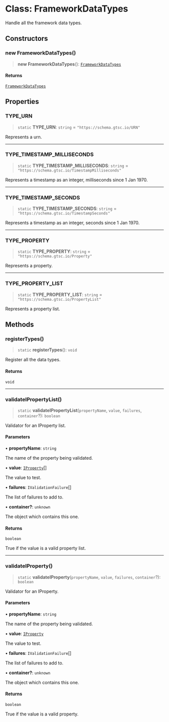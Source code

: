 # Class: FrameworkDataTypes

Handle all the framework data types.

## Constructors

### new FrameworkDataTypes()

> **new FrameworkDataTypes**(): [`FrameworkDataTypes`](FrameworkDataTypes.md)

#### Returns

[`FrameworkDataTypes`](FrameworkDataTypes.md)

## Properties

### TYPE\_URN

> `static` **TYPE\_URN**: `string` = `"https://schema.gtsc.io/URN"`

Represents a urn.

***

### TYPE\_TIMESTAMP\_MILLISECONDS

> `static` **TYPE\_TIMESTAMP\_MILLISECONDS**: `string` = `"https://schema.gtsc.io/TimestampMilliseconds"`

Represents a timestamp as an integer, milliseconds since 1 Jan 1970.

***

### TYPE\_TIMESTAMP\_SECONDS

> `static` **TYPE\_TIMESTAMP\_SECONDS**: `string` = `"https://schema.gtsc.io/TimestampSeconds"`

Represents a timestamp as an integer, seconds since 1 Jan 1970.

***

### TYPE\_PROPERTY

> `static` **TYPE\_PROPERTY**: `string` = `"https://schema.gtsc.io/Property"`

Represents a property.

***

### TYPE\_PROPERTY\_LIST

> `static` **TYPE\_PROPERTY\_LIST**: `string` = `"https://schema.gtsc.io/PropertyList"`

Represents a property list.

## Methods

### registerTypes()

> `static` **registerTypes**(): `void`

Register all the data types.

#### Returns

`void`

***

### validateIPropertyList()

> `static` **validateIPropertyList**(`propertyName`, `value`, `failures`, `container`?): `boolean`

Validator for an IProperty list.

#### Parameters

• **propertyName**: `string`

The name of the property being validated.

• **value**: [`IProperty`](../interfaces/IProperty.md)[]

The value to test.

• **failures**: `IValidationFailure`[]

The list of failures to add to.

• **container?**: `unknown`

The object which contains this one.

#### Returns

`boolean`

True if the value is a valid property list.

***

### validateIProperty()

> `static` **validateIProperty**(`propertyName`, `value`, `failures`, `container`?): `boolean`

Validator for an IProperty.

#### Parameters

• **propertyName**: `string`

The name of the property being validated.

• **value**: [`IProperty`](../interfaces/IProperty.md)

The value to test.

• **failures**: `IValidationFailure`[]

The list of failures to add to.

• **container?**: `unknown`

The object which contains this one.

#### Returns

`boolean`

True if the value is a valid property.
